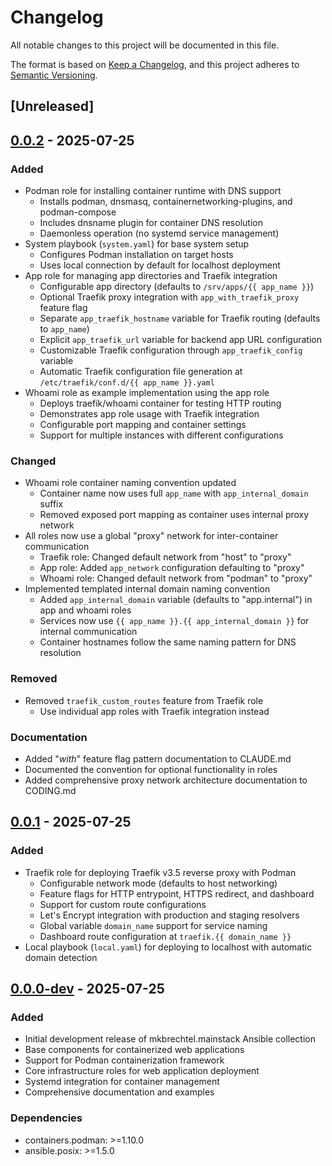# Changelog

All notable changes to this project will be documented in this file.

The format is based on [Keep a Changelog](https://keepachangelog.com/en/1.0.0/),
and this project adheres to [Semantic Versioning](https://semver.org/spec/v2.0.0.html).

## [Unreleased]

## [0.0.2] - 2025-07-25

### Added
- Podman role for installing container runtime with DNS support
  - Installs podman, dnsmasq, containernetworking-plugins, and podman-compose
  - Includes dnsname plugin for container DNS resolution
  - Daemonless operation (no systemd service management)
- System playbook (`system.yaml`) for base system setup
  - Configures Podman installation on target hosts
  - Uses local connection by default for localhost deployment
- App role for managing app directories and Traefik integration
  - Configurable app directory (defaults to `/srv/apps/{{ app_name }}`)
  - Optional Traefik proxy integration with `app_with_traefik_proxy` feature flag
  - Separate `app_traefik_hostname` variable for Traefik routing (defaults to `app_name`)
  - Explicit `app_traefik_url` variable for backend app URL configuration
  - Customizable Traefik configuration through `app_traefik_config` variable
  - Automatic Traefik configuration file generation at `/etc/traefik/conf.d/{{ app_name }}.yaml`
- Whoami role as example implementation using the app role
  - Deploys traefik/whoami container for testing HTTP routing
  - Demonstrates app role usage with Traefik integration
  - Configurable port mapping and container settings
  - Support for multiple instances with different configurations

### Changed
- Whoami role container naming convention updated
  - Container name now uses full `app_name` with `app_internal_domain` suffix
  - Removed exposed port mapping as container uses internal proxy network
- All roles now use a global "proxy" network for inter-container communication
  - Traefik role: Changed default network from "host" to "proxy"
  - App role: Added `app_network` configuration defaulting to "proxy"
  - Whoami role: Changed default network from "podman" to "proxy"
- Implemented templated internal domain naming convention
  - Added `app_internal_domain` variable (defaults to "app.internal") in app and whoami roles
  - Services now use `{{ app_name }}.{{ app_internal_domain }}` for internal communication
  - Container hostnames follow the same naming pattern for DNS resolution

### Removed
- Removed `traefik_custom_routes` feature from Traefik role
  - Use individual app roles with Traefik integration instead

### Documentation
- Added "_with_" feature flag pattern documentation to CLAUDE.md
- Documented the convention for optional functionality in roles
- Added comprehensive proxy network architecture documentation to CODING.md

## [0.0.1] - 2025-07-25

### Added
- Traefik role for deploying Traefik v3.5 reverse proxy with Podman
  - Configurable network mode (defaults to host networking)
  - Feature flags for HTTP entrypoint, HTTPS redirect, and dashboard
  - Support for custom route configurations
  - Let's Encrypt integration with production and staging resolvers
  - Global variable `domain_name` support for service naming
  - Dashboard route configuration at `traefik.{{ domain_name }}`
- Local playbook (`local.yaml`) for deploying to localhost with automatic domain detection

## [0.0.0-dev] - 2025-07-25

### Added
- Initial development release of mkbrechtel.mainstack Ansible collection
- Base components for containerized web applications
- Support for Podman containerization framework
- Core infrastructure roles for web application deployment
- Systemd integration for container management
- Comprehensive documentation and examples

### Dependencies
- containers.podman: >=1.10.0
- ansible.posix: >=1.5.0

[0.0.2]: https://github.com/mkbrechtel/mainstack/compare/v0.0.1...v0.0.2
[0.0.1]: https://github.com/mkbrechtel/mainstack/compare/v0.0.0-dev...v0.0.1
[0.0.0-dev]: https://github.com/mkbrechtel/mainstack/releases/tag/v0.0.0-dev